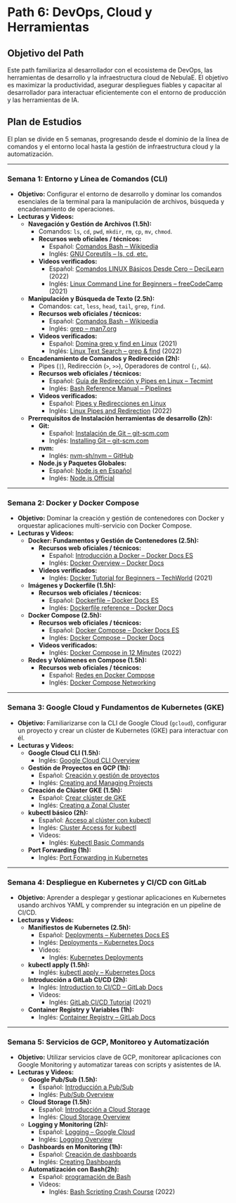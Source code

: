 # Path 6: DevOps, Cloud y Herramientas

## Objetivo del Path

Este path familiariza al desarrollador con el ecosistema de DevOps, las herramientas de desarrollo y la infraestructura cloud de NebulaE. El objetivo es maximizar la productividad, asegurar despliegues fiables y capacitar al desarrollador para interactuar eficientemente con el entorno de producción y las herramientas de IA.

## Plan de Estudios

El plan se divide en 5 semanas, progresando desde el dominio de la línea de comandos y el entorno local hasta la gestión de infraestructura cloud y la automatización.

---

### Semana 1: Entorno y Línea de Comandos (CLI)

* **Objetivo:** Configurar el entorno de desarrollo y dominar los comandos esenciales de la terminal para la manipulación de archivos, búsqueda y encadenamiento de operaciones.
* **Lecturas y Videos:**    
    * **Navegación y Gestión de Archivos (1.5h):**
        * Comandos: `ls`, `cd`, `pwd`, `mkdir`, `rm`, `cp`, `mv`, `chmod`.
        * **Recursos web oficiales / técnicos:**
            * Español: [Comandos Bash – Wikipedia](https://es.wikipedia.org/wiki/Comandos_Bash)
            * Inglés: [GNU Coreutils – ls, cd, etc.](https://www.gnu.org/software/coreutils/)
        * **Videos verificados:**
            * Español: [Comandos LINUX Básicos Desde Cero – DeciLearn](https://www.youtube.com/watch?v=_KCc-tvpPRM) (2022)
            * Inglés: [Linux Command Line for Beginners – freeCodeCamp](https://www.youtube.com/watch?v=sWbUDq4S6Y8) (2021)
    * **Manipulación y Búsqueda de Texto (2.5h):**
        * Comandos: `cat`, `less`, `head`, `tail`, `grep`, `find`.
        * **Recursos web oficiales / técnicos:**
            * Español: [Comandos Bash – Wikipedia](https://es.wikipedia.org/wiki/Comandos_Bash)
            * Inglés: [grep – man7.org](https://man7.org/linux/man-pages/man1/grep.1.html)
        * **Videos verificados:**
            * Español: [Domina grep y find en Linux](https://www.youtube.com/watch?v=UaV5y1wsSqk) (2021)
            * Inglés: [Linux Text Search – grep & find](https://www.youtube.com/watch?v=VGgTmxXp7xQ) (2022)
    * **Encadenamiento de Comandos y Redirección (2h):**
        * Pipes (`|`), Redirección (`>`, `>>`), Operadores de control (`;`, `&&`).
        * **Recursos web oficiales / técnicos:**
            * Español: [Guía de Redirección y Pipes en Linux – Tecmint](https://www.tecmint.com/use-linux-pipes-to-connect-commands/)
            * Inglés: [Bash Reference Manual – Pipelines](https://www.gnu.org/software/bash/manual/html_node/Pipelines.html)
        * **Videos verificados:**
            * Español: [Pipes y Redirecciones en Linux](https://www.youtube.com/watch?v=Hsno6279tik) 
            * Inglés: [Linux Pipes and Redirection](https://www.youtube.com/watch?v=mV_8GbzwZMM) (2022)
    * **Prerrequisitos de Instalación herramientas de desarrollo (2h):**
        * **Git:**
            * Español: [Instalación de Git – git-scm.com](https://git-scm.com/book/es/v2/Inicio---Sobre-el-Control-de-Versiones-Instalaci%C3%B3n-de-Git)
            * Inglés: [Installing Git – git-scm.com](https://git-scm.com/book/en/v2/Getting-Started-Installing-Git)
        * **nvm:** 
            * Inglés: [nvm-sh/nvm – GitHub](https://github.com/nvm-sh/nvm#installing-and-updating)
        * **Node.js y Paquetes Globales:**
            * Español: [Node.js en Español](https://nodejs.org/es)
            * Inglés: [Node.js Official](https://nodejs.org/en)

---

### Semana 2: Docker y Docker Compose

* **Objetivo:** Dominar la creación y gestión de contenedores con Docker y orquestar aplicaciones multi-servicio con Docker Compose.
* **Lecturas y Videos:**
    * **Docker: Fundamentos y Gestión de Contenedores (2.5h):**
        * **Recursos web oficiales / técnicos:**
            * Español: [Introducción a Docker – Docker Docs ES](https://docs.docker.com/get-started/overview/?lang=es)
            * Inglés: [Docker Overview – Docker Docs](https://docs.docker.com/get-started/overview/)
        * **Videos verificados:**
            * Inglés: [Docker Tutorial for Beginners – TechWorld](https://www.youtube.com/watch?v=3c-iBn73dDE) (2021)
    * **Imágenes y Dockerfile (1.5h):**
        * **Recursos web oficiales / técnicos:**
            * Español: [Dockerfile – Docker Docs ES](https://docs.docker.com/engine/reference/builder/?lang=es)
            * Inglés: [Dockerfile reference – Docker Docs](https://docs.docker.com/engine/reference/builder/)
    * **Docker Compose (2.5h):**
        * **Recursos web oficiales / técnicos:**
            * Español: [Docker Compose – Docker Docs ES](https://docs.docker.com/compose/?lang=es)
            * Inglés: [Docker Compose – Docker Docs](https://docs.docker.com/compose/)
        * **Videos verificados:**
            * Inglés: [Docker Compose in 12 Minutes](https://www.youtube.com/watch?v=HG6yIjZapSA) (2022)
    * **Redes y Volúmenes en Compose (1.5h):**
        * **Recursos web oficiales / técnicos:**
            * Español: [Redes en Docker Compose](https://docs.docker.com/compose/networking/?lang=es)
            * Inglés: [Docker Compose Networking](https://docs.docker.com/compose/networking/)

---

### Semana 3: Google Cloud y Fundamentos de Kubernetes (GKE)

* **Objetivo:** Familiarizarse con la CLI de Google Cloud (`gcloud`), configurar un proyecto y crear un clúster de Kubernetes (GKE) para interactuar con él.
* **Lecturas y Videos:**
    * **Google Cloud CLI (1.5h):**
        * Inglés: [Google Cloud CLI Overview](https://cloud.google.com/sdk/docs/overview)
    * **Gestión de Proyectos en GCP (1h):**
        * Español: [Creación y gestión de proyectos](https://cloud.google.com/resource-manager/docs/creating-managing-projects?hl=es)
        * Inglés: [Creating and Managing Projects](https://cloud.google.com/resource-manager/docs/creating-managing-projects)
    * **Creación de Clúster GKE (1.5h):**
        * Español: [Crear clúster de GKE](https://cloud.google.com/kubernetes-engine/docs/how-to/creating-a-zonal-cluster?hl=es)
        * Inglés: [Creating a Zonal Cluster](https://cloud.google.com/kubernetes-engine/docs/how-to/creating-a-zonal-cluster)
    * **kubectl básico (2h):**
        * Español: [Acceso al clúster con kubectl](https://cloud.google.com/kubernetes-engine/docs/how-to/cluster-access-for-kubectl?hl=es)
        * Inglés: [Cluster Access for kubectl](https://cloud.google.com/kubernetes-engine/docs/how-to/cluster-access-for-kubectl)
        * Videos:
            * Inglés: [Kubectl Basic Commands ](https://www.youtube.com/watch?v=azuwXALfyRg) 
    * **Port Forwarding (1h):**
        * Inglés: [Port Forwarding in Kubernetes](https://kubernetes.io/docs/tasks/access-application-cluster/port-forward-access-application-cluster/)

---

### Semana 4: Despliegue en Kubernetes y CI/CD con GitLab

* **Objetivo:** Aprender a desplegar y gestionar aplicaciones en Kubernetes usando archivos YAML y comprender su integración en un pipeline de CI/CD.
* **Lecturas y Videos:**
    * **Manifiestos de Kubernetes (2.5h):**
        * Español: [Deployments – Kubernetes Docs ES](https://kubernetes.io/es/docs/concepts/workloads/controllers/deployment/)
        * Inglés: [Deployments – Kubernetes Docs](https://kubernetes.io/docs/concepts/workloads/controllers/deployment/)
        * Videos:
            * Inglés: [Kubernetes Deployments](https://www.youtube.com/watch?v=Sulw5ndbE88) 
    * **kubectl apply (1.5h):**
        * Inglés: [kubectl apply – Kubernetes Docs](https://kubernetes.io/docs/reference/generated/kubectl/kubectl-commands#apply)
    * **Introducción a GitLab CI/CD (2h):**
        * Inglés: [Introduction to CI/CD – GitLab Docs](https://docs.gitlab.com/ci/)
        * Videos:
            * Inglés: [GitLab CI/CD Tutorial](https://www.youtube.com/watch?v=PGyhBwLyK2U) (2021)
    * **Container Registry y Variables (1h):**
        * Inglés: [Container Registry – GitLab Docs](https://docs.gitlab.com/ee/user/packages/container_registry/)

---

### Semana 5: Servicios de GCP, Monitoreo y Automatización

* **Objetivo:** Utilizar servicios clave de GCP, monitorear aplicaciones con Google Monitoring y automatizar tareas con scripts y asistentes de IA.
* **Lecturas y Videos:**
    * **Google Pub/Sub (1.5h):**
        * Español: [Introducción a Pub/Sub](https://cloud.google.com/pubsub/docs/overview?hl=es)
        * Inglés: [Pub/Sub Overview](https://cloud.google.com/pubsub/docs/overview)
    * **Cloud Storage (1.5h):**
        * Español: [Introducción a Cloud Storage](https://cloud.google.com/storage/docs/introduction?hl=es)
        * Inglés: [Cloud Storage Overview](https://cloud.google.com/storage/docs/introduction)
    * **Logging y Monitoring (2h):**
        * Español: [Logging – Google Cloud](https://cloud.google.com/logging/docs/overview?hl=es)
        * Inglés: [Logging Overview](https://cloud.google.com/logging/docs/overview)
    * **Dashboards en Monitoring (1h):**
        * Español: [Creación de dashboards](https://cloud.google.com/monitoring/charts/dashboards?hl=es)
        * Inglés: [Creating Dashboards](https://cloud.google.com/monitoring/charts/dashboards)
    * **Automatización con Bash(2h):**
        * Español: [programación de Bash](https://www.freecodecamp.org/espanol/news/tutorial-de-programacion-de-bash-script-de-shell-de-linux-y-linea-de-comandos-para-principiantes/)
        * Videos:
            * Inglés: [Bash Scripting Crash Course](https://www.youtube.com/watch?v=tK9Oc6AEnR4) (2022)
